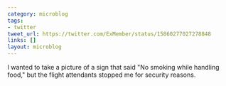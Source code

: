 ```yaml
---
category: microblog
tags:
- twitter
tweet_url: https://twitter.com/ExMember/status/15860277027278848
links: []
layout: microblog
---
```

I wanted to take a picture of a sign that said "No smoking while handling food," but the flight attendants stopped me for security reasons.
